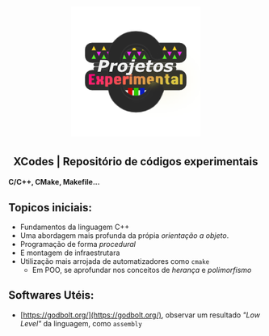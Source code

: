 <h1 align="center"><img src='.img/Logo-Code_Exp.png' alt='Logo'></h1>

<h2 align="center">XCodes | Repositório de códigos experimentais</h2>

#### C/C++, CMake, Makefile...

## Topicos iniciais:
  - Fundamentos da linguagem C++
  - Uma abordagem mais profunda da própia _orientação a objeto_.
  - Programação de forma _procedural_
  - E montagem de infraestrutara
  - Utilização mais arrojada de automatizadores como `cmake`
    - Em POO, se aprofundar nos conceitos de _herança_ e _polimorfismo_

## Softwares Utéis:
  - [https://godbolt.org/](https://godbolt.org/), observar um resultado _"Low Level"_ da linguagem, como `assembly`
